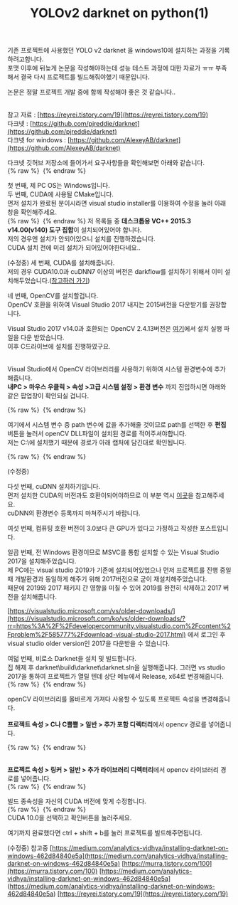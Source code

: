 ﻿---
title: "YOLOv2 darknet on python(1)"
categories: 
  - MachineLearning
last_modified_at: 2020-02-04T18:55:00+09:00
toc: true
---

기존 프로젝트에 사용했던 YOLO v2 darknet 을 windows10에 설치하는 과정을 기록하려고합니다.<br/>
포맷 이후에 뒤늦게 논문을 작성해야하는데 성능 테스트 과정에 대한 자료가 ㅠㅠ 부족해서 결국 다시 프로젝트를 빌드해줘야했기 때문입니다.<br/>

논문은 정말 프로젝트 개발 중에 함께 작성해야 좋은 것 같습니다..<br/>

<br/>참고 자료 : [https://reyrei.tistory.com/19](https://reyrei.tistory.com/19)
<br/>다크넷 : [https://github.com/pjreddie/darknet](https://github.com/pjreddie/darknet)
<br/>다크넷 for windows : [https://github.com/AlexeyAB/darknet](https://github.com/AlexeyAB/darknet)

다크넷 깃허브 저장소에 들어가서 요구사항들을 확인해보면 아래와 같습니다.<br/>
{% raw %} <img src="https://ohjinjin.github.io/assets/images/20200203darknet/capture1.JPG" alt=""> {% endraw %}

첫 번째, 제 PC OS는 Windows입니다.<br/>
두 번째, CUDA에 사용될 CMake입니다.<br/>
먼저 설치가 완료된 분이시라면 visual studio installer를 이용하여 수정을 눌러 아래 창을 확인해주세요.<br/>
{% raw %} <img src="https://ohjinjin.github.io/assets/images/20200203darknet/capture4.JPG" alt=""> {% endraw %}
저 목록들 중 **데스크톱용  VC++ 2015.3 v14.00(v140) 도구 집합**이 설치되어있어야 합니다.<br/>
저의 경우엔 설치가 안되어있으니 설치를 진행하겠습니다.<br/>
CUDA 설치 전에 미리 설치가 되어있어야한다네요..<br/>

(수정중)
세 번째, CUDA를 설치해줍니다.<br/>
저의 경우 CUDA10.0과 cuDNN7 이상의 버전은 darkflow를 설치하기 위해서 이미 설치해두었습니다.([참고하러 가기](https://ohjinjin.github.io/machinelearning/darkflow-1/))
<br/>

네 번째, OpenCV를 설치할겁니다.<br/>
OpenCV 호환을 위하여 Visual Studio 2017 내지는 2015버전을 다운받기를 권장합니다.

Visual Studio 2017 v14.0과 호환되는 OpenCV 2.4.13버전은 [여기](https://sourceforge.net/projects/opencvlibrary/files/opencv-win/2.4.13/opencv-2.4.13.6-vc14.exe/download)에서 설치 실행 파일을 다운 받았습니다.<br/>
이후 C드라이브에 설치를 진행하였구요.<br/>
<br/>

Visual Studio에서 OpenCV 라이브러리를 사용하기 위하여 시스템 환경변수에 추가해줍니다.<br/>
**내PC \> 마우스 우클릭 \> 속성 \>고급 시스템 설정 \> 환경 변수** 까지 진입하시면 아래와 같은 팝업창이 확인되실 겁니다.<br/>

{% raw %} <img src="https://ohjinjin.github.io/assets/images/20200203darknet/capture2.JPG" alt=""> {% endraw %}

여기에서 시스템 변수 중 path 변수에 값을 추가해줄 것이므로 path를 선택한 후 **편집** 버튼을 눌러서 openCV DLL파일이 설치된 경로를 적어주셔야합니다.<br/>
저는 C:\에 설치했기 때문에 경로가 아래 캡처에 담긴대로 확인됩니다.<br/>

{% raw %} <img src="https://ohjinjin.github.io/assets/images/20200203darknet/capture3.JPG" alt=""> {% endraw %}

(수정중)

다섯 번째, cuDNN 설치하기입니다.<br/>
먼저 설치한 CUDA의 버전과도 호환이되어야하므로 이 부분 역시 [이곳](https://ohjinjin.github.io/machinelearning/darkflow-1/)을 참고해주세요.<br/>
cuDNN의 환경변수 등록까지 마쳐주시기 바랍니다.<br/>

여섯 번째, 컴퓨팅 호환 버전이 3.0보다 큰 GPU가 있다고 가정하고 작성한 포스트입니다.<br/>

일곱 번째, 전 Windows 환경이므로 MSVC를 통합 설치할 수 있는 Visual Studio 2017을 설치해주었습니다.<br/>
제 PC에는 visual studio 2019가 기존에 설치되어있었으나 먼저 프로젝트를 진행 중일 때 개발환경과 동일하게 해주기 위해 2017버전으로 굳이 재설치해주었습니다.<br/>
때문에 2019와 2017 패키지 간 영향을 미칠 수 있어 2019를 완전히 삭제하고 2017 버전을 설치해줍니다.<br/>

[https://visualstudio.microsoft.com/vs/older-downloads/](https://visualstudio.microsoft.com/ko/vs/older-downloads/?rr=https%3A%2F%2Fdevelopercommunity.visualstudio.com%2Fcontent%2Fproblem%2F585777%2Fdownload-visual-studio-2017.html) 에서 로그인 후 visual studio older version인 2017을 다운받을 수 있습니다.<br/>

여덟 번째, 비로소 Darknet을 설치 및 빌드합니다.<br/>
집 해제 후 darknet\\build\\darknet\\darknet.sln을 실행해줍니다. 그러면 vs studio 2017을 통하여 프로젝트가 열릴 텐데 상단 메뉴에서 Release, x64로 변경해줍니다.
{% raw %} <img src="https://ohjinjin.github.io/assets/images/20200203darknet/capture5.JPG" alt=""> {% endraw %}

openCV 라이브러리를 올바르게 가져다 사용할 수 있도록 프로젝트 속성을 변경해줍니다.<br/><br/>
**프로젝트 속성 \> C나 C쁠쁠 \> 일반 \> 추가 포함 디렉터리**에서 opencv 경로를 넣어줍니다.<br/>

{% raw %} <img src="https://ohjinjin.github.io/assets/images/20200203darknet/capture6.JPG" alt=""> {% endraw %}

<br/>**프로젝트 속성 \> 링커 \> 일반 \> 추가 라이브러리 디렉터리**에서 opencv 라이브러리 경로를 넣어줍니다.<br/>
{% raw %} <img src="https://ohjinjin.github.io/assets/images/20200203darknet/capture7.JPG" alt=""> {% endraw %}
<br/>

빌드 종속성을 자신의 CUDA 버전에 맞게 수정합니다.<br/>
{% raw %} <img src="https://ohjinjin.github.io/assets/images/20200203darknet/capture8.JPG" alt=""> {% endraw %}
<br/>CUDA 10.0을 선택하고 확인버튼을 눌러주세요.<br/>

여기까지 완료했다면 ctrl + shift + b를 눌러 프로젝트를 빌드해주면됩니다.<br/>

(수정중)
참고중 [https://medium.com/analytics-vidhya/installing-darknet-on-windows-462d84840e5a](https://medium.com/analytics-vidhya/installing-darknet-on-windows-462d84840e5a)
[https://murra.tistory.com/100](https://murra.tistory.com/100)
[https://medium.com/analytics-vidhya/installing-darknet-on-windows-462d84840e5a]
(https://medium.com/analytics-vidhya/installing-darknet-on-windows-462d84840e5a)
[https://reyrei.tistory.com/19](https://reyrei.tistory.com/19)